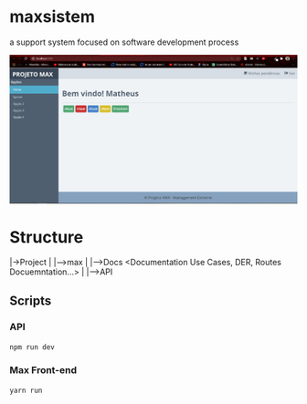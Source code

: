 # maxsistem
a support system focused on software development process

![alt text](https://github.com/matheuspereiradev/maxsistem/blob/main/print.jpg?raw=true)

# Structure

|->Project
|
|-->max  <the project front-end react>
|
|-->Docs <Documentation Use Cases, DER, Routes Docuemntation...>
|
|-->API <API>


## Scripts

### API

``npm run dev``

### Max Front-end

``yarn run``
